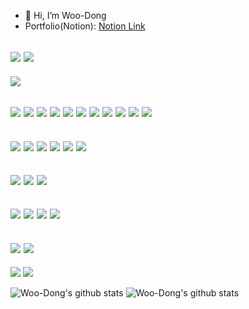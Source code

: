 - 👋 Hi, I’m Woo-Dong
- Portfolio(Notion): [Notion Link](https://veil-raptor-fbb.notion.site/Dongwoo-Park-70a4e38562df4635944325f8a25b4b6d)


<img src="https://img.shields.io/badge/Python-3776AB?style=flat-square&logo=Python&logoColor=white"/> <img src="https://img.shields.io/badge/Javascript-F7DF1E?style=flat-square&logo=JavaScript&logoColor=white"/>
---

<img src="https://img.shields.io/badge/AWS-orange"/>  

<img src="https://img.shields.io/badge/EC2-gray"/> <img src="https://img.shields.io/badge/S3-gray"/> <img src="https://img.shields.io/badge/VPC-gray"/> <img src="https://img.shields.io/badge/CloudWatch-gray"/> 
<img src="https://img.shields.io/badge/LakeFormation-gray"/> <img src="https://img.shields.io/badge/Glue-gray"/> <img src="https://img.shields.io/badge/Athena-gray"/> 
<img src="https://img.shields.io/badge/Lambda-gray"/> <img src="https://img.shields.io/badge/StepFunctions-gray"/> <img src="https://img.shields.io/badge/EventBridge-gray"/> 
<img src="https://img.shields.io/badge/EKS-gray"/>
---

<img src="https://img.shields.io/badge/B--IRT-success"/> <img src="https://img.shields.io/badge/YOLOv4-success"/> 
<img src="https://img.shields.io/badge/XAI-success"/> <img src="https://img.shields.io/badge/FacialRecognition-success"/> 
<img src="https://img.shields.io/badge/FaceExpression-success"/> <img src="https://img.shields.io/badge/FastText-success"/>
---

<img src="https://img.shields.io/badge/Kubeflow-darkblue"/> <img src="https://img.shields.io/badge/Kubernetes-darkblue?style=flat-square&logo=Kubernetes&logoColor=white"/>
<img src="https://img.shields.io/badge/Docker-darkblue?style=flat-square&logo=Docker&logoColor=white"/>
---

<img src="https://img.shields.io/badge/FastAPI-green?style=flat-square&logo=FastAPI&logoColor=white"/> <img src="https://img.shields.io/badge/Flask-blue?style=flat-square&logo=Flask&logoColor=white"/>
<img src="https://img.shields.io/badge/Django-blue?style=flat-square&logo=Django&logoColor=white"/>
<img src="https://img.shields.io/badge/Express-yellow"/>
---

<img src="https://img.shields.io/badge/MySQL-4479A1?style=flat-square&logo=MySQL&logoColor=white"/>  <img src="https://img.shields.io/badge/MongoDB-43B02A?style=flat-square&logo=MongoDB&logoColor=white"/>
---

<img src="https://img.shields.io/badge/-ReactJs-61DAFB?logo=react&logoColor=white&style=for-the-badge"/>  <img src="https://img.shields.io/badge/Vue.js-35495E?style=for-the-badge&logo=vuedotjs&logoColor=4FC08D"/>


![Woo-Dong's github stats](https://github-readme-stats.vercel.app/api?username=Woo-Dong&show_icons=true)
![Woo-Dong's github stats](https://github-readme-stats.vercel.app/api/top-langs/?username=Woo-Dong&show_icons=true&hide_border=true&title_color=004386&icon_color=004386&layout=compact)
